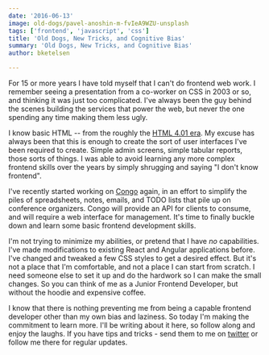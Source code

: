 ```yaml
---
date: '2016-06-13'
image: old-dogs/pavel-anoshin-m-fvIeA9WZU-unsplash
tags: ['frontend', 'javascript', 'css']
title: 'Old Dogs, New Tricks, and Cognitive Bias'
summary: 'Old Dogs, New Tricks, and Cognitive Bias'
author: bketelsen

---
```


For 15 or more years I have told myself that I can't do frontend web work. I remember seeing a presentation from a co-worker on CSS in 2003 or so, and thinking it was just too complicated. I've always been the guy behind the scenes building the services that power the web, but never the one spending any time making them less ugly.

I know basic HTML -- from the roughly the [HTML 4.01 era](http://www.yourhtmlsource.com/starthere/historyofhtml.html). My excuse has always been that this is enough to create the sort of user interfaces I've been required to create. Simple admin screens, simple tabular reports, those sorts of things. I was able to avoid learning any more complex frontend skills over the years by simply shrugging and saying "I don't know frontend".

I've recently started working on [Congo](https://github.com/gopheracademy/congo) again, in an effort to simplify the piles of spreadsheets, notes, emails, and TODO lists that pile up on conference organizers. Congo will provide an API for clients to consume, and will require a web interface for management. It's time to finally buckle down and learn some basic frontend development skills.

I'm not trying to minimize my abilities, or pretend that I have _no_ capabilities. I've made modifications to existing React and Angular applications before. I've changed and tweaked a few CSS styles to get a desired effect. But it's not a place that I'm comfortable, and not a place I can start from scratch. I need someone else to set it up and do the hardwork so I can make the small changes. So you can think of me as a Junior Frontend Developer, but without the hoodie and expensive coffee.

I know that there is nothing preventing me from being a capable frontend developer other than my own bias and laziness. So today I'm making the commitment to learn more. I'll be writing about it here, so follow along and enjoy the laughs. If you have tips and tricks - send them to me on [twitter](https://twitter.com/bketelsen) or follow me there for regular updates.
